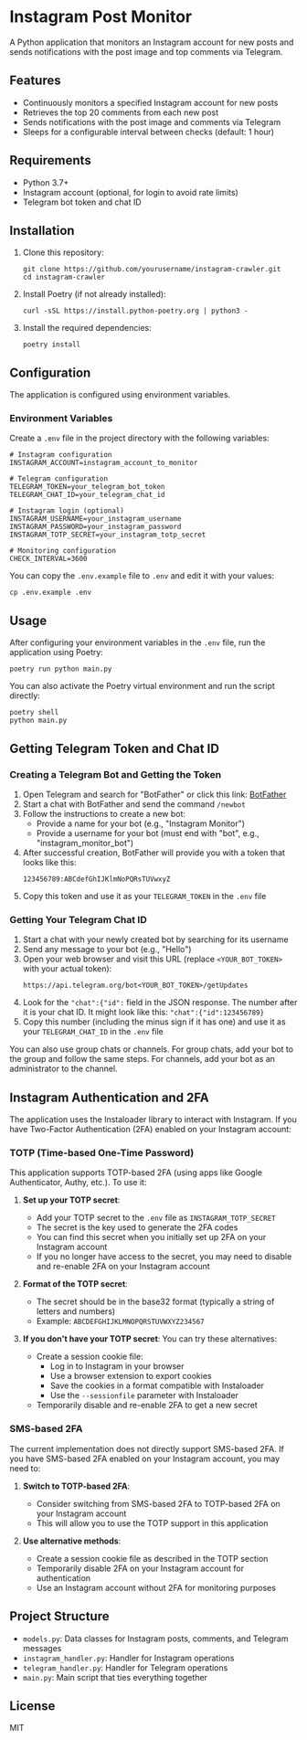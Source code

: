 # Instagram Post Monitor

A Python application that monitors an Instagram account for new posts and sends notifications with the post image and top comments via Telegram.

## Features

- Continuously monitors a specified Instagram account for new posts
- Retrieves the top 20 comments from each new post
- Sends notifications with the post image and comments via Telegram
- Sleeps for a configurable interval between checks (default: 1 hour)

## Requirements

- Python 3.7+
- Instagram account (optional, for login to avoid rate limits)
- Telegram bot token and chat ID

## Installation

1. Clone this repository:
   ```
   git clone https://github.com/yourusername/instagram-crawler.git
   cd instagram-crawler
   ```

2. Install Poetry (if not already installed):
   ```
   curl -sSL https://install.python-poetry.org | python3 -
   ```

3. Install the required dependencies:
   ```
   poetry install
   ```

## Configuration

The application is configured using environment variables.

### Environment Variables

Create a `.env` file in the project directory with the following variables:

```
# Instagram configuration
INSTAGRAM_ACCOUNT=instagram_account_to_monitor

# Telegram configuration
TELEGRAM_TOKEN=your_telegram_bot_token
TELEGRAM_CHAT_ID=your_telegram_chat_id

# Instagram login (optional)
INSTAGRAM_USERNAME=your_instagram_username
INSTAGRAM_PASSWORD=your_instagram_password
INSTAGRAM_TOTP_SECRET=your_instagram_totp_secret

# Monitoring configuration
CHECK_INTERVAL=3600
```

You can copy the `.env.example` file to `.env` and edit it with your values:

```
cp .env.example .env
```

## Usage

After configuring your environment variables in the `.env` file, run the application using Poetry:

```
poetry run python main.py
```

You can also activate the Poetry virtual environment and run the script directly:

```
poetry shell
python main.py
```

## Getting Telegram Token and Chat ID

### Creating a Telegram Bot and Getting the Token

1. Open Telegram and search for "BotFather" or click this link: [BotFather](https://t.me/botfather)
2. Start a chat with BotFather and send the command `/newbot`
3. Follow the instructions to create a new bot:
   - Provide a name for your bot (e.g., "Instagram Monitor")
   - Provide a username for your bot (must end with "bot", e.g., "instagram_monitor_bot")
4. After successful creation, BotFather will provide you with a token that looks like this:
   ```
   123456789:ABCdefGhIJKlmNoPQRsTUVwxyZ
   ```
5. Copy this token and use it as your `TELEGRAM_TOKEN` in the `.env` file

### Getting Your Telegram Chat ID

1. Start a chat with your newly created bot by searching for its username
2. Send any message to your bot (e.g., "Hello")
3. Open your web browser and visit this URL (replace `<YOUR_BOT_TOKEN>` with your actual token):
   ```
   https://api.telegram.org/bot<YOUR_BOT_TOKEN>/getUpdates
   ```
4. Look for the `"chat":{"id":` field in the JSON response. The number after it is your chat ID.
   It might look like this: `"chat":{"id":123456789}`
5. Copy this number (including the minus sign if it has one) and use it as your `TELEGRAM_CHAT_ID` in the `.env` file

You can also use group chats or channels. For group chats, add your bot to the group and follow the same steps.
For channels, add your bot as an administrator to the channel.

## Instagram Authentication and 2FA

The application uses the Instaloader library to interact with Instagram. If you have Two-Factor Authentication (2FA) enabled on your Instagram account:

### TOTP (Time-based One-Time Password)

This application supports TOTP-based 2FA (using apps like Google Authenticator, Authy, etc.). To use it:

1. **Set up your TOTP secret**:
   - Add your TOTP secret to the `.env` file as `INSTAGRAM_TOTP_SECRET`
   - The secret is the key used to generate the 2FA codes
   - You can find this secret when you initially set up 2FA on your Instagram account
   - If you no longer have access to the secret, you may need to disable and re-enable 2FA on your Instagram account

2. **Format of the TOTP secret**:
   - The secret should be in the base32 format (typically a string of letters and numbers)
   - Example: `ABCDEFGHIJKLMNOPQRSTUVWXYZ234567`

3. **If you don't have your TOTP secret**:
   You can try these alternatives:
   - Create a session cookie file:
     - Log in to Instagram in your browser
     - Use a browser extension to export cookies
     - Save the cookies in a format compatible with Instaloader
     - Use the `--sessionfile` parameter with Instaloader
   - Temporarily disable and re-enable 2FA to get a new secret

### SMS-based 2FA

The current implementation does not directly support SMS-based 2FA. If you have SMS-based 2FA enabled on your Instagram account, you may need to:

1. **Switch to TOTP-based 2FA**:
   - Consider switching from SMS-based 2FA to TOTP-based 2FA on your Instagram account
   - This will allow you to use the TOTP support in this application

2. **Use alternative methods**:
   - Create a session cookie file as described in the TOTP section
   - Temporarily disable 2FA on your Instagram account for authentication
   - Use an Instagram account without 2FA for monitoring purposes

## Project Structure

- `models.py`: Data classes for Instagram posts, comments, and Telegram messages
- `instagram_handler.py`: Handler for Instagram operations
- `telegram_handler.py`: Handler for Telegram operations
- `main.py`: Main script that ties everything together

## License

MIT
